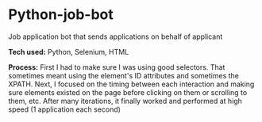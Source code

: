 # Python-job-bot

Job application bot that sends applications on behalf of applicant

**Tech used:** Python, Selenium, HTML

**Process:** First I had to make sure I was using good selectors. That sometimes meant using the element's ID attributes and sometimes the XPATH. Next, I focused on the timing between each interaction and making sure elements existed on the page before clicking on them or scrolling to them, etc. After many iterations, it finally worked and performed at high speed (1 application each second)
